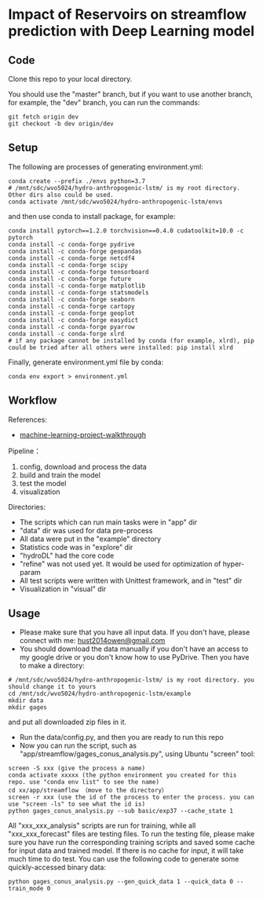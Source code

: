 # Impact of Reservoirs on streamflow prediction with Deep Learning model

## Code

Clone this repo to your local directory.

You should use the "master" branch, but if you want to use another branch, for example, the "dev" branch, you can run the commands:

```git
git fetch origin dev
git checkout -b dev origin/dev
```

## Setup

The following are processes of generating environment.yml:

```Shell
conda create --prefix ./envs python=3.7
# /mnt/sdc/wvo5024/hydro-anthropogenic-lstm/ is my root directory. Other dirs also could be used.
conda activate /mnt/sdc/wvo5024/hydro-anthropogenic-lstm/envs
```
 
and then use conda to install package, for example:

```Shell
conda install pytorch==1.2.0 torchvision==0.4.0 cudatoolkit=10.0 -c pytorch
conda install -c conda-forge pydrive
conda install -c conda-forge geopandas
conda install -c conda-forge netcdf4
conda install -c conda-forge scipy
conda install -c conda-forge tensorboard
conda install -c conda-forge future
conda install -c conda-forge matplotlib
conda install -c conda-forge statsmodels
conda install -c conda-forge seaborn
conda install -c conda-forge cartopy
conda install -c conda-forge geoplot
conda install -c conda-forge easydict
conda install -c conda-forge pyarrow
conda install -c conda-forge xlrd
# if any package cannot be installed by conda (for example, xlrd), pip could be tried after all others were installed: pip install xlrd
```

Finally, generate environment.yml file by conda:

```Shell
conda env export > environment.yml
```

## Workflow

References:

- [machine-learning-project-walkthrough](https://github.com/WillKoehrsen/machine-learning-project-walkthrough)

Pipeline：

1. config, download and process the data
2. build and train the model
3. test the model
4. visualization

Directories:

- The scripts which can run main tasks were in "app" dir
- "data" dir was used for data pre-process
- All data were put in the "example" directory
- Statistics code was in "explore" dir
- "hydroDL" had the core code
- "refine" was not used yet. It would be used for optimization of hyper-param
- All test scripts were written with Unittest framework, and in "test" dir
- Visualization in "visual" dir

## Usage

- Please make sure that you have all input data. If you don't have, please connect with me: hust2014owen@gmail.com
- You should download the data manually if you don't have an access to my google drive or you don't know how to use PyDrive. 
Then you have to make a directory:
```Shell
# /mnt/sdc/wvo5024/hydro-anthropogenic-lstm/ is my root directory. you should change it to yours
cd /mnt/sdc/wvo5024/hydro-anthropogenic-lstm/example
mkdir data
mkdir gages
```
and put all downloaded zip files in it.
- Run the data/config.py, and then you are ready to run this repo
- Now you can run the script, such as "app/streamflow/gages_conus_analysis.py", using Ubuntu "screen" tool: 

```Shell
screen -S xxx (give the process a name)
conda activate xxxxx (the python environment you created for this repo. use "conda env list" to see the name)
cd xx/app/streamflow （move to the directory）
screen -r xxx (use the id of the process to enter the process. you can use "screen -ls" to see what the id is)
python gages_conus_analysis.py --sub basic/exp37 --cache_state 1
```

All "xxx_xxx_analysis" scripts are run for training, while all "xxx_xxx_forecast" files are testing files. 
To run the testing file, please make sure you have run the corresponding training scripts 
and saved some cache for input data and trained model. If there is no cache for input, it will take much time to do test.
You can use the following code to generate some quickly-accessed binary data:

```Shell
python gages_conus_analysis.py --gen_quick_data 1 --quick_data 0 --train_mode 0
```
